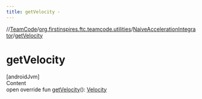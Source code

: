 ```yaml
---
title: getVelocity -
---
```

//[TeamCode](../../index.md)/[org.firstinspires.ftc.teamcode.utilities](../index.md)/[NaiveAccelerationIntegrator](index.md)/[getVelocity](get-velocity.md)



# getVelocity  
[androidJvm]  
Content  
open override fun [getVelocity](get-velocity.md)(): [Velocity]()  



